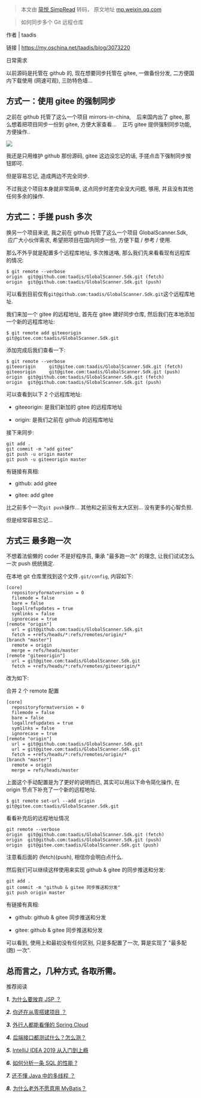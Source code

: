 > 本文由 [简悦 SimpRead](http://ksria.com/simpread/) 转码， 原文地址 [mp.weixin.qq.com](https://mp.weixin.qq.com/s?__biz=Mzg2MjEwMjI1Mg==&mid=2247488267&idx=2&sn=5233c1a5644c287067239fee16db1004&chksm=ce0da488f97a2d9e015f453d0950a8b3df1750347a697190af648865d1ab8b385a7d9c1f37f1&scene=21#wechat_redirect)

> 如何同步多个 Git 远程仓库

作者 | taadis

链接 | https://my.oschina.net/taadis/blog/3073220

日常需求

以前源码是托管在 github 的, 现在想要同步托管在 gitee, 一做备份分发, 二方便国内下载使用 (网速可观), 三防特色墙...

方式一：使用 gitee 的强制同步
------------------

之前在 github 托管了这么一个项目 mirrors-in-china,    后来国内出了 gitee, 那么想着把项目同步一份到 gitee, 方便大家查看...    正巧 gitee 提供强制同步功能, 方便操作..

![](https://mmbiz.qpic.cn/mmbiz_png/oTKHc6F8tsjTXMwEiaS4NdjbHEwnbbzyOA1vFibDh2UCqXwVXwkRB2zKrhlRrTmRYKI2njNzZNKyokyUMZ7KHTnw/640)

我还是只用维护 github 那份源码, gitee 这边没忘记的话, 手搓点击下强制同步按钮即可.

但是容易忘记, 造成两边不完全同步.

不过我这个项目本身就非常简单, 这点同步时差完全没大问题, 够用, 并且没有其他任何多余的操作.

方式二：手搓 push 多次
--------------

换另一个项目来说, 我之前在 github 托管了这么一个项目 GlobalScanner.Sdk,    应广大小伙伴需求, 希望把项目在国内同步一份, 方便下载 / 参考 / 使用.

那么不外乎就是配置多个远程库地址, 多次推送咯, 那么我们先来看看现有远程库的情况:

```
$ git remote --verbose
origin  git@github.com:taadis/GlobalScanner.Sdk.git (fetch)
origin  git@github.com:taadis/GlobalScanner.Sdk.git (push)
```

可以看到目前仅有`git@github.com:taadis/GlobalScanner.Sdk.git`这个远程库地址.

我们来加一个 gitee 的远程地址, 首先在 gitee 建好同步仓库, 然后我们在本地添加一个新的远程库地址:

```
$ git remote add giteeorigin git@gitee.com:taadis/GlobalScanner.Sdk.git
```

添加完成后我们查看一下:

```
$ git remote --verbose
giteeorigin     git@gitee.com:taadis/GlobalScanner.Sdk.git (fetch)
giteeorigin     git@gitee.com:taadis/GlobalScanner.Sdk.git (push)
origin  git@github.com:taadis/GlobalScanner.Sdk.git (fetch)
origin  git@github.com:taadis/GlobalScanner.Sdk.git (push)
```

可以查看到以下 2 个远程库地址:

*   giteeorigin: 是我们新加的 gitee 的远程库地址
    
*   origin: 是我们之前在 github 的远程库地址
    

接下来同步:

```
git add .
git commit -m "add gitee"
git push -u origin master
git push -u giteeorigin master
```

有链接有真相:

*   github: add gitee
    
*   gitee: add gitee
    

比之前多个一次`git push`操作... 其他和之前没有太大区别... 没有更多的心智负担.

但是经常容易忘记...

方式三 最多跑一次
---------

不想着法偷懒的 coder 不是好程序员, 秉承 "最多跑一次" 的理念, 让我们试试怎么一次 push 统统搞定.

在本地 git 仓库里找到这个文件`.git/config`, 内容如下:

```
[core]
  repositoryformatversion = 0
  filemode = false
  bare = false
  logallrefupdates = true
  symlinks = false
  ignorecase = true
[remote "origin"]
  url = git@github.com:taadis/GlobalScanner.Sdk.git
  fetch = +refs/heads/*:refs/remotes/origin/*
[branch "master"]
  remote = origin
  merge = refs/heads/master
[remote "giteeorigin"]
  url = git@gitee.com:taadis/GlobalScanner.Sdk.git
  fetch = +refs/heads/*:refs/remotes/giteeorigin/*
```

改为如下:

合并 2 个 remote 配置

```
[core]
  repositoryformatversion = 0
  filemode = false
  bare = false
  logallrefupdates = true
  symlinks = false
  ignorecase = true
[remote "origin"]
  url = git@github.com:taadis/GlobalScanner.Sdk.git
  url = git@gitee.com:taadis/GlobalScanner.Sdk.git
  fetch = +refs/heads/*:refs/remotes/origin/*
[branch "master"]
  remote = origin
  merge = refs/heads/master
```

上面这个手动配置是为了更好的说明而已, 其实可以用以下命令简化操作, 在 origin 节点下补充了一个新的远程地址.

```
$ git remote set-url --add origin git@gitee.com:taadis/GlobalScanner.Sdk.git
```

看看补充后的远程地址情况

```
git remote --verbose
origin  git@github.com:taadis/GlobalScanner.Sdk.git (fetch)
origin  git@github.com:taadis/GlobalScanner.Sdk.git (push)
origin  git@gitee.com:taadis/GlobalScanner.Sdk.git (push)
```

注意看后面的 (fetch)(push), 相信你会明白点什么.

然后我们可以继续这样使用来实现 github & gitee 的同步推送和分发:

```
git add .
git commit -m "github & gitee 同步推送和分发"
git push origin master
```

有链接有真相:

*   github: github & gitee 同步推送和分发
    
*   gitee: github & gitee 同步推送和分发
    

可以看到, 使用上和最初没有任何区别, 只是多配置了一次, 算是实现了 "最多配 (跑) 一次".

总而言之，几种方式, 各取所需。
----------------

推荐阅读

_**1.**_ [为什么要放弃 JSP ？](http://mp.weixin.qq.com/s?__biz=Mzg2MjEwMjI1Mg==&mid=2247488247&idx=1&sn=8f40c70e93f789211b262735ff5a0bb3&chksm=ce0da574f97a2c62d213b3a4bac5bb72dd3d34764579be08ba78836f6cb8e3205faaa12cd980&scene=21#wechat_redirect)

_**2.**_ [你还在从零搭建项目 ？](http://mp.weixin.qq.com/s?__biz=Mzg2MjEwMjI1Mg==&mid=2247488238&idx=1&sn=253a237ec16ac1bea64a37ddc934867f&chksm=ce0da56df97a2c7b82c8849142c365a1ec01f010aa4d7982b842bd5a26c6ef312196d4c72e53&scene=21#wechat_redirect)

_**3.**_ [外行人都能看懂的 Spring Cloud](http://mp.weixin.qq.com/s?__biz=Mzg2MjEwMjI1Mg==&mid=2247488222&idx=1&sn=bbf8d140906aaf26c88d9b1dfb99d654&chksm=ce0da55df97a2c4b56f2cf54be5e3f18a7d8e87177311276d827bd7c24d0515f37bbcea4bcfd&scene=21#wechat_redirect)

_**4.**_ [后端接口都测试什么？怎么测？](http://mp.weixin.qq.com/s?__biz=Mzg2MjEwMjI1Mg==&mid=2247488152&idx=2&sn=43928c7617494fa579a2624e4eb34b19&chksm=ce0da51bf97a2c0d900ba8e51e15e2824e6c675a90c23ed6c7145a78640f497b988010006c31&scene=21#wechat_redirect)

_**5.**_ [IntelliJ IDEA 2019 从入门到上瘾](http://mp.weixin.qq.com/s?__biz=Mzg2MjEwMjI1Mg==&mid=2247488138&idx=1&sn=aa910abad756f24a8584316882a930aa&chksm=ce0da509f97a2c1f1e8935deeeca7f5c382ec2c824b6d0ea47817439722a873ea1e585f65e18&scene=21#wechat_redirect)

_**6.**_ [如何分析一条 SQL 的性能 ?](http://mp.weixin.qq.com/s?__biz=Mzg2MjEwMjI1Mg==&mid=2247488106&idx=2&sn=51ea9f478004170e5c10c428b4a405c8&chksm=ce0da5e9f97a2cffe0b7af071e7fbce5a8b6fee8d0e8a485cbf114dd0cc39dc1469c0c88e4ea&scene=21#wechat_redirect)

_**7.**_ [还不懂 Java 中的多线程 ？](http://mp.weixin.qq.com/s?__biz=Mzg2MjEwMjI1Mg==&mid=2247488085&idx=1&sn=66d41311ea6c4eeb4418a007e5d67b27&chksm=ce0da5d6f97a2cc0e4ea693f403adbd11614eedc9fbb2e3e7e6c51c3b9d03c60e8844ec6eb9d&scene=21#wechat_redirect)

_**8.**_ [为什么老外不愿意用 MyBatis？](http://mp.weixin.qq.com/s?__biz=Mzg2MjEwMjI1Mg==&mid=2247488085&idx=3&sn=e107207958249561e7c6590e8b3abe92&chksm=ce0da5d6f97a2cc02a045987af65f05a6d28a02841280fff4179426fd61812c1e6db95a6e1db&scene=21#wechat_redirect)